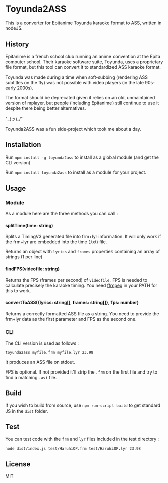 # Toyunda2ASS

This is a converter for Epitanime Toyunda karaoke format to ASS, written in nodeJS.

## History

Epitanime is a french school club running an anime convention at the Epita computer school.  Their karaoke software suite, Toyunda, uses a proprietary file format, but this tool can convert it to standardized ASS karaoke format.

Toyunda was made during a time when soft-subbing (rendering ASS subtitles on the fly) was not possible with video players (in the late 90s-early 2000s).

The format should be deprecated given it relies on an old, unmaintained version of mplayer, but people (including Epitanime) still continue to use it despite there being better alternatives.

¯\_(ツ)_/¯

Toyunda2ASS was a fun side-project which took me about a day.

## Installation

Run `npm install -g toyunda2ass` to install as a global module (and get the CLI version)

Run `npm install toyunda2ass` to install as a module for your project.

## Usage

### Module

As a module here are the three methods you can call :

#### splitTime(time: string)

Splits a TimingV3 generated file into frm+lyr information. It will only work if the frm+lyr are embedded into the time (.txt) file.

Returns an object with `lyrics` and `frames` properties containing an array of strings (1 per line)

#### findFPS(videofile: string)

Returns the FPS (frames per second) of `videofile`. FPS is needed to calculate precisely the karaoke timing. You need [ffmpeg](http://ffmpeg.org) in your PATH for this to work.

#### convertToASS({lyrics: string[], frames: string[]}, fps: number)

Returns a correctly formatted ASS file as a string. You need to provide the frm+lyr data as the first parameter and FPS as the second one.

### CLI

The CLI version is used as follows :

```sh
toyunda2ass myfile.frm myfile.lyr 23.98
```

It produces an ASS file on stdout.

FPS is optional. If not provided it'll strip the `.frm` on the first file and try to find a matching `.avi` file.

## Build

If you wish to build from source, use `npm run-script build` to get standard JS in the `dist` folder.

## Test

You can test code with the `frm` and `lyr` files included in the test directory :

```sh
node dist/index.js test/HaruhiOP.frm test/HaruhiOP.lyr 23.98
```

## License

MIT
